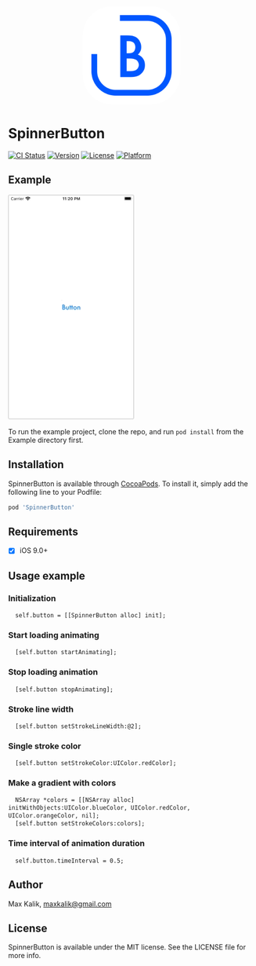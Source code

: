 <p align="center">
<img src="icon.jpg" style="border-radius: 60px" width="200" />
</p>

# SpinnerButton

[![CI Status](https://img.shields.io/travis/maxkalik/SpinnerButton.svg?style=flat)](https://travis-ci.org/maxkalik/SpinnerButton)
[![Version](https://img.shields.io/cocoapods/v/SpinnerButton.svg?style=flat)](https://cocoapods.org/pods/SpinnerButton)
[![License](https://img.shields.io/cocoapods/l/SpinnerButton.svg?style=flat)](https://cocoapods.org/pods/SpinnerButton)
[![Platform](https://img.shields.io/cocoapods/p/SpinnerButton.svg?style=flat)](https://cocoapods.org/pods/SpinnerButton)

## Example

<img src="spinner-button.gif" style="border: 1px solid silver; border-radius: 2px">

To run the example project, clone the repo, and run `pod install` from the Example directory first.

## Installation

SpinnerButton is available through [CocoaPods](https://cocoapods.org). To install
it, simply add the following line to your Podfile:

```ruby
pod 'SpinnerButton'
```

## Requirements

- [x] iOS 9.0+

## Usage example

### Initialization

```objc
  self.button = [[SpinnerButton alloc] init];
```

### Start loading animating

```objc
  [self.button startAnimating];
```

### Stop loading animation

```objc
  [self.button stopAnimating];
```

### Stroke line width

```objc
  [self.button setStrokeLineWidth:@2];
```

### Single stroke color

```objc
  [self.button setStrokeColor:UIColor.redColor];
```

### Make a gradient with colors

```objc
  NSArray *colors = [[NSArray alloc] initWithObjects:UIColor.blueColor, UIColor.redColor, UIColor.orangeColor, nil];
  [self.button setStrokeColors:colors];
```

### Time interval of animation duration

```objc
  self.button.timeInterval = 0.5;
```

## Author

Max Kalik, maxkalik@gmail.com

## License

SpinnerButton is available under the MIT license. See the LICENSE file for more info.
